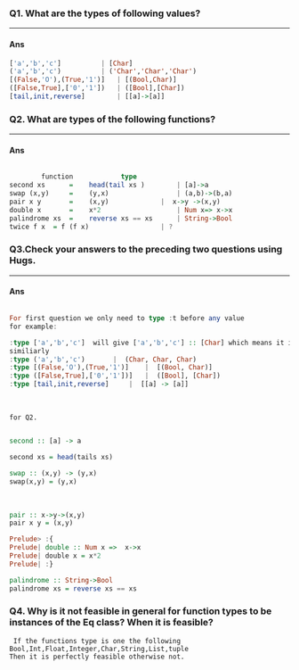 
### Q1. What are the types of following values?

---

#### Ans
```haskell
['a','b','c']		   | [Char]
('a','b','c') 		   | ('Char','Char','Char')
[(False,'O'),(True,'1')]   | [(Bool,Char)]
([False,True],['0','1'])   | ([Bool],[Char])
[tail,init,reverse]        | [[a]->[a]]

```

### Q2. What are types of the following functions?

---

#### Ans
``` haskell

		function			type
second xs      =    head(tail xs )        | [a]->a
swap (x,y)     =    (y,x)                 | (a,b)->(b,a)
pair x y       =    (x,y)	          |  x->y ->(x,y) 
double x       =    x*2                   | Num x=> x->x
palindrome xs  =    reverse xs == xs      | String->Bool
twice f x  = f (f x) 	       	  	  | ?
```



### Q3.Check your answers to the preceding two questions using Hugs.

---

#### Ans
```haskell

For first question we only need to type :t before any value
for example:

:type ['a','b','c']  will give ['a','b','c'] :: [Char] which means it is a list of characters.
similiarly
:type ('a','b','c')		  |  (Char, Char, Char)
:type [(False,'O'),(True,'1')] 	  |  [(Bool, Char)]
:type ([False,True],['0','1'])]   |  ([Bool], [Char])
:type [tail,init,reverse]	  |  [[a] -> [a]]


```
<br/>

`for Q2.`

```haskell

second :: [a] -> a

second xs = head(tails xs)
```

```haskell
swap :: (x,y) -> (y,x)
swap(x,y) = (y,x)

```
<br/>

```haskell
pair :: x->y->(x,y)
pair x y = (x,y)

```

```haskell
Prelude> :{
Prelude| double :: Num x =>  x->x
Prelude| double x = x*2
Prelude| :}
```

```haskell
palindrome :: String->Bool
palindrome xs = reverse xs == xs
```


### Q4. Why is it not feasible in general for function types to be instances of the Eq class? When it is feasible?

` If the functions type is one the following` <br />
`Bool,Int,Float,Integer,Char,String,List,tuple` <br />
`Then it is perfectly feasible otherwise not.`